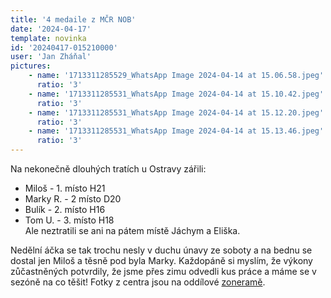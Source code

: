 ```yaml
---
title: '4 medaile z MČR NOB'
date: '2024-04-17'
template: novinka
id: '20240417-015210000'
user: 'Jan Zháňal'
pictures:
    - name: '1713311285529_WhatsApp Image 2024-04-14 at 15.06.58.jpeg'
      ratio: '3'
    - name: '1713311285531_WhatsApp Image 2024-04-14 at 15.10.42.jpeg'
      ratio: '3'
    - name: '1713311285531_WhatsApp Image 2024-04-14 at 15.12.20.jpeg'
      ratio: '3'
    - name: '1713311285531_WhatsApp Image 2024-04-14 at 15.13.46.jpeg'
      ratio: '3'
---
```

Na nekonečně dlouhých tratích u Ostravy zářili:

*   Miloš - 1. místo H21
*   Marky R. - 2 místo D20
*   Bulík - 2. místo H16
*   Tom U. - 3. místo H18  
    Ale neztratili se ani na pátem místě Jáchym a Eliška.

Nedělní áčka se tak trochu nesly v duchu únavy ze soboty a na bednu se dostal jen Miloš a těsně pod byla Marky. Každopáně si myslím, že výkony zůčastněných potvrdily, že jsme přes zimu odvedli kus práce a máme se v sezóně na co těšit!
Fotky z centra jsou na oddílové [zoneramě](https://eu.zonerama.com/SKBrnoZabovresky/Album/11316360).
